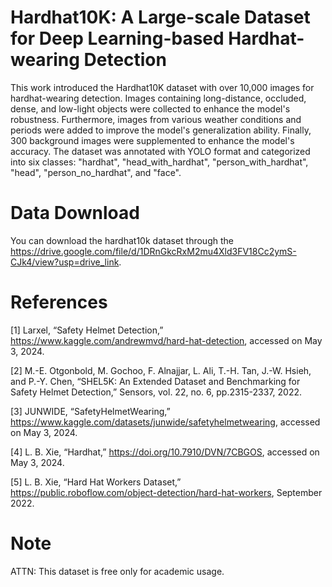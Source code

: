 # Hardhat10K: A Large-scale Dataset for Deep Learning-based Hardhat-wearing Detection
This work introduced the Hardhat10K dataset with over 10,000 images for hardhat-wearing detection. Images containing long-distance, occluded, dense, and low-light objects were collected to enhance the model's robustness. Furthermore, images from various weather conditions and periods were added to improve the model's generalization ability. Finally, 300 background images were supplemented to enhance the model's accuracy.
The dataset was annotated with YOLO format and categorized into six classes: "hardhat", "head_with_hardhat", "person_with_hardhat", "head", "person_no_hardhat", and "face".

# Data Download
You can download the hardhat10k dataset through the https://drive.google.com/file/d/1DRnGkcRxM2mu4Xld3FV18Cc2ymS-CJk4/view?usp=drive_link.

# References
[1]	Larxel, “Safety Helmet Detection,” https://www.kaggle.com/andrewmvd/hard-hat-detection, accessed on May 3, 2024.

[2]	M.-E. Otgonbold, M. Gochoo, F. Alnajjar, L. Ali, T.-H. Tan, J.-W. Hsieh, and P.-Y. Chen, “SHEL5K: An Extended Dataset and Benchmarking for Safety Helmet Detection,” Sensors, vol. 22, no. 6, pp.2315-2337, 2022.

[3]	JUNWIDE, “SafetyHelmetWearing,” https://www.kaggle.com/datasets/junwide/safetyhelmetwearing, accessed on May 3, 2024.

[4]	L. B. Xie, “Hardhat,” https://doi.org/10.7910/DVN/7CBGOS, accessed on May 3, 2024.

[5]	L. B. Xie, “Hard Hat Workers Dataset,” https://public.roboflow.com/object-detection/hard-hat-workers, September 2022.

# Note
ATTN: This dataset is free only for academic usage.

